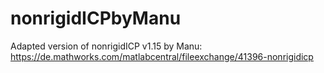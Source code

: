 # nonrigidICPbyManu
Adapted version of nonrigidICP v1.15 by Manu:
https://de.mathworks.com/matlabcentral/fileexchange/41396-nonrigidicp